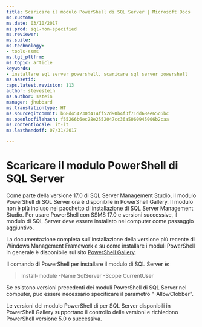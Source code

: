 ```yaml
---
title: Scaricare il modulo PowerShell di SQL Server | Microsoft Docs
ms.custom: 
ms.date: 03/10/2017
ms.prod: sql-non-specified
ms.reviewer: 
ms.suite: 
ms.technology:
- tools-ssms
ms.tgt_pltfrm: 
ms.topic: article
keywords:
- installare sql server powershell, scaricare sql server powershell
ms.assetid: 
caps.latest.revision: 113
author: stevestein
ms.author: sstein
manager: jhubbard
ms.translationtype: HT
ms.sourcegitcommit: b68d454230d414ff52d90b4f3f71dd68ee65c6bc
ms.openlocfilehash: f55266b6ec28e2552047cc36a5060945006b2caa
ms.contentlocale: it-it
ms.lasthandoff: 07/31/2017

---
```

# <a name="download-sql-server-powershell-module"></a>Scaricare il modulo PowerShell di SQL Server
Come parte della versione 17.0 di SQL Server Management Studio, il modulo PowerShell di SQL Server ora è disponibile in PowerShell Gallery.  Il modulo non è più incluso nel pacchetto di installazione di SQL Server Management Studio. Per usare PowerShell con SSMS 17.0 e versioni successive, il modulo di SQL Server deve essere installato nel computer come passaggio aggiuntivo.

La documentazione completa sull'installazione della versione più recente di Windows Management Framework e su come installare i moduli PowerShell in generale è disponibile sul sito [PowerShell Gallery](https://www.powershellgallery.com/).

Il comando di PowerShell per installare il modulo di SQL Server è:

> Install-module -Name SqlServer -Scope CurrentUser

Se esistono versioni precedenti dei moduli PowerShell di SQL Server nel computer, può essere necessario specificare il parametro "-AllowClobber".  

Le versioni del modulo PowerShell di per SQL Server disponibili in PowerShell Gallery supportano il controllo delle versioni e richiedono PowerShell versione 5.0 o successiva.

